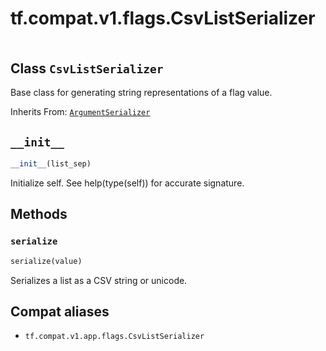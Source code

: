 <div itemscope itemtype="http://developers.google.com/ReferenceObject">
<meta itemprop="name" content="tf.compat.v1.flags.CsvListSerializer" />
<meta itemprop="path" content="Stable" />
<meta itemprop="property" content="__init__"/>
<meta itemprop="property" content="serialize"/>
</div>

# tf.compat.v1.flags.CsvListSerializer

<!-- Insert buttons and diff -->

<table class="tfo-notebook-buttons tfo-api" align="left">
</table>



## Class `CsvListSerializer`

Base class for generating string representations of a flag value.

Inherits From: [`ArgumentSerializer`](../../../../tf/compat/v1/flags/ArgumentSerializer.md)

<!-- Placeholder for "Used in" -->


<h2 id="__init__"><code>__init__</code></h2>

``` python
__init__(list_sep)
```

Initialize self.  See help(type(self)) for accurate signature.




## Methods

<h3 id="serialize"><code>serialize</code></h3>

``` python
serialize(value)
```

Serializes a list as a CSV string or unicode.






## Compat aliases

* `tf.compat.v1.app.flags.CsvListSerializer`

